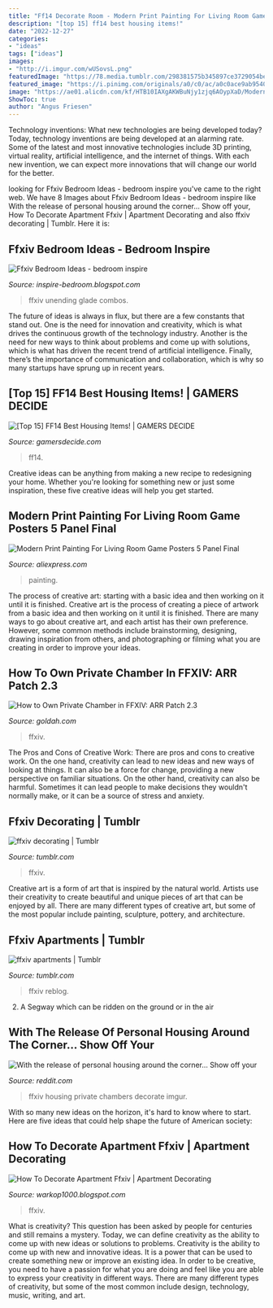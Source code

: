 ```yaml
---
title: "Ff14 Decorate Room - Modern Print Painting For Living Room Game Posters 5 Panel Final"
description: "[top 15] ff14 best housing items!"
date: "2022-12-27"
categories:
- "ideas"
tags: ["ideas"]
images:
- "http://i.imgur.com/wUSovsL.png"
featuredImage: "https://78.media.tumblr.com/298381575b345897ce3729054be0941c/tumblr_oo80jfPyv11vske1bo1_500.png"
featured_image: "https://i.pinimg.com/originals/a0/c0/ac/a0c0ace9ab954044afa3aeb66ed96a8c.png"
image: "https://ae01.alicdn.com/kf/HTB10IAXgAKWBuNjy1zjq6AOypXaD/Modern-Print-Painting-For-Living-Room-Game-Posters-5-Panel-Final-Fantasy-XIII-Woman-Wall-Art.jpg"
ShowToc: true
author: "Angus Friesen"
---
```



Technology inventions: What new technologies are being developed today?
Today, technology inventions are being developed at an alarming rate. Some of the latest and most innovative technologies include 3D printing, virtual reality, artificial intelligence, and the internet of things. With each new invention, we can expect more innovations that will change our world for the better.

	

		
looking for Ffxiv Bedroom Ideas - bedroom inspire you've came to the right web. We have 8 Images about Ffxiv Bedroom Ideas - bedroom inspire like With the release of personal housing around the corner... Show off your, How To Decorate Apartment Ffxiv | Apartment Decorating and also ffxiv decorating | Tumblr. Here it is:
		
    
## Ffxiv Bedroom Ideas - Bedroom Inspire

<img loading=lazy src="http://666kb.com/i/dgjoryww0c87nsv7k.jpg" onerror="this.onerror=null;this.src='https://tse3.mm.bing.net/th?id=OIP.Femfx9Uu1Zym3rpImts4TgHaEK&amp;pid=15.1';" alt="Ffxiv Bedroom Ideas - bedroom inspire">

_Source: inspire-bedroom.blogspot.com_

>ffxiv unending glade combos. 

	

The future of ideas is always in flux, but there are a few constants that stand out. One is the need for innovation and creativity, which is what drives the continuous growth of the technology industry. Another is the need for new ways to think about problems and come up with solutions, which is what has driven the recent trend of artificial intelligence. Finally, there’s the importance of communication and collaboration, which is why so many startups have sprung up in recent years.

    
## [Top 15] FF14 Best Housing Items! | GAMERS DECIDE

<img loading=lazy src="https://www.gamersdecide.com/sites/default/files/top_15_ff14_best_housing_items_-_1_2.jpg" onerror="this.onerror=null;this.src='https://tse2.mm.bing.net/th?id=OIP.cX_VoJ41MMwXrGI7qYnX_wHaEK&amp;pid=15.1';" alt="[Top 15] FF14 Best Housing Items! | GAMERS DECIDE">

_Source: gamersdecide.com_

>ff14. 

	

Creative ideas can be anything from making a new recipe to redesigning your home. Whether you're looking for something new or just some inspiration, these five creative ideas will help you get started.

    
## Modern Print Painting For Living Room Game Posters 5 Panel Final

<img loading=lazy src="https://ae01.alicdn.com/kf/HTB10IAXgAKWBuNjy1zjq6AOypXaD/Modern-Print-Painting-For-Living-Room-Game-Posters-5-Panel-Final-Fantasy-XIII-Woman-Wall-Art.jpg" onerror="this.onerror=null;this.src='https://tse2.mm.bing.net/th?id=OIP.IZlSDgBczOc-5TaL9tm-igHaHa&amp;pid=15.1';" alt="Modern Print Painting For Living Room Game Posters 5 Panel Final">

_Source: aliexpress.com_

>painting. 

	

The process of creative art: starting with a basic idea and then working on it until it is finished.
Creative art is the process of creating a piece of artwork from a basic idea and then working on it until it is finished. There are many ways to go about creative art, and each artist has their own preference. However, some common methods include brainstorming, designing, drawing inspiration from others, and photographing or filming what you are creating in order to improve your ideas.

    
## How To Own Private Chamber In FFXIV: ARR Patch 2.3

<img loading=lazy src="https://www.goldah.com/images/news/ffxiv-private-chamber.jpg" onerror="this.onerror=null;this.src='https://tse3.mm.bing.net/th?id=OIP.4afBrLzPqvX05WDL52GQdAHaDa&amp;pid=15.1';" alt="How to Own Private Chamber in FFXIV: ARR Patch 2.3">

_Source: goldah.com_

>ffxiv. 

	

The Pros and Cons of Creative Work:
There are pros and cons to creative work. On the one hand, creativity can lead to new ideas and new ways of looking at things. It can also be a force for change, providing a new perspective on familiar situations. On the other hand, creativity can also be harmful. Sometimes it can lead people to make decisions they wouldn't normally make, or it can be a source of stress and anxiety.

    
## Ffxiv Decorating | Tumblr

<img loading=lazy src="https://66.media.tumblr.com/91470d0feaf66820f2e4cc23fc75c2b9/b60cbf07a188856a-7d/s500x750/39197955ce87f88c64e5a30ce62bbb8037bb06ff.png" onerror="this.onerror=null;this.src='https://tse3.mm.bing.net/th?id=OIP.LE0ue6mOo3PIFKymzSXlMQHaEK&amp;pid=15.1';" alt="ffxiv decorating | Tumblr">

_Source: tumblr.com_

>ffxiv. 

	

Creative art is a form of art that is inspired by the natural world. Artists use their creativity to create beautiful and unique pieces of art that can be enjoyed by all. There are many different types of creative art, but some of the most popular include painting, sculpture, pottery, and architecture.

    
## Ffxiv Apartments | Tumblr

<img loading=lazy src="https://78.media.tumblr.com/298381575b345897ce3729054be0941c/tumblr_oo80jfPyv11vske1bo1_500.png" onerror="this.onerror=null;this.src='https://tse1.mm.bing.net/th?id=OIP.BsnTJWx9yU5yQp2_F6emJAHaEo&amp;pid=15.1';" alt="ffxiv apartments | Tumblr">

_Source: tumblr.com_

>ffxiv reblog. 

	

2. A Segway which can be ridden on the ground or in the air

    
## With The Release Of Personal Housing Around The Corner... Show Off Your

<img loading=lazy src="http://i.imgur.com/wUSovsL.png" onerror="this.onerror=null;this.src='https://tse4.mm.bing.net/th?id=OIP.vdvfhuuh6koHrkvUl7_SJwHaEK&amp;pid=15.1';" alt="With the release of personal housing around the corner... Show off your">

_Source: reddit.com_

>ffxiv housing private chambers decorate imgur. 

	

With so many new ideas on the horizon, it's hard to know where to start. Here are five ideas that could help shape the future of American society: 

    
## How To Decorate Apartment Ffxiv | Apartment Decorating

<img loading=lazy src="https://i.pinimg.com/originals/a0/c0/ac/a0c0ace9ab954044afa3aeb66ed96a8c.png" onerror="this.onerror=null;this.src='https://tse4.mm.bing.net/th?id=OIP.bmSjIVGx7vhzqzjPjN2_rAHaEK&amp;pid=15.1';" alt="How To Decorate Apartment Ffxiv | Apartment Decorating">

_Source: warkop1000.blogspot.com_

>ffxiv. 

	

What is creativity? This question has been asked by people for centuries and still remains a mystery. Today, we can define creativity as the ability to come up with new ideas or solutions to problems.
Creativity is the ability to come up with new and innovative ideas. It is a power that can be used to create something new or improve an existing idea. In order to be creative, you need to have a passion for what you are doing and feel like you are able to express your creativity in different ways. There are many different types of creativity, but some of the most common include design, technology, music, writing, and art.

